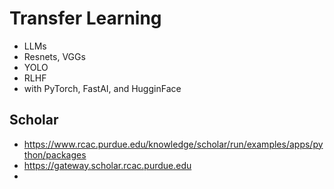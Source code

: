 # Transfer Learning

* LLMs
* Resnets, VGGs
* YOLO
* RLHF
* with PyTorch, FastAI, and HugginFace

## Scholar

* https://www.rcac.purdue.edu/knowledge/scholar/run/examples/apps/python/packages
* https://gateway.scholar.rcac.purdue.edu
* 
